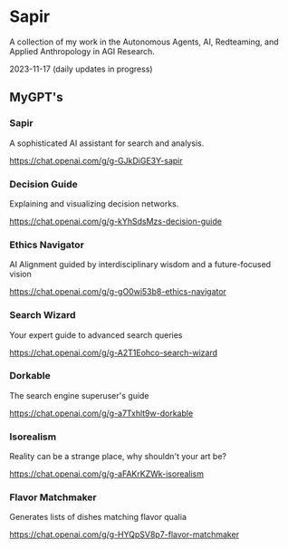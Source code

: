 # Sapir
A collection of my work in the Autonomous Agents, AI, Redteaming, and Applied Anthropology in AGI Research.

2023-11-17 (daily updates in progress)

## MyGPT's

### Sapir
A sophisticated AI assistant for search and analysis.

https://chat.openai.com/g/g-GJkDiGE3Y-sapir

### Decision Guide
Explaining and visualizing decision networks.

https://chat.openai.com/g/g-kYhSdsMzs-decision-guide

### Ethics Navigator
AI Alignment guided by interdisciplinary wisdom and a future-focused vision

https://chat.openai.com/g/g-gO0wi53b8-ethics-navigator

### Search Wizard
Your expert guide to advanced search queries

https://chat.openai.com/g/g-A2T1Eohco-search-wizard

### Dorkable
The search engine superuser's guide

https://chat.openai.com/g/g-a7Txhlt9w-dorkable

### Isorealism
Reality can be a strange place, why shouldn't your art be?

https://chat.openai.com/g/g-aFAKrKZWk-isorealism

### Flavor Matchmaker
Generates lists of dishes matching flavor qualia

https://chat.openai.com/g/g-HYQpSV8p7-flavor-matchmaker
